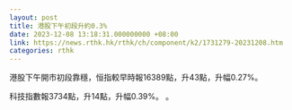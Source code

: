 ```yaml
---
layout: post
title: 港股下午初段升約0.3%
date: 2023-12-08 13:18:31.000000000 +08:00
link: https://news.rthk.hk/rthk/ch/component/k2/1731279-20231208.htm
categories: rthk
---
```


港股下午開市初段靠穩，恒指較早時報16389點，升43點，升幅0.27%。

科技指數報3734點，升14點，升幅0.39%。
。
